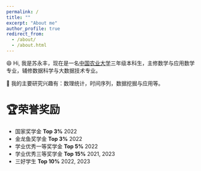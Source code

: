 ```yaml
---
permalink: /
title: ""
excerpt: "About me"
author_profile: true
redirect_from: 
  - /about/
  - /about.html
---
```


 😄 Hi, 我是苏永丰，现在是一名[中国农业大学](https://www.cau.edu.cn/)三年级本科生，主修数学与应用数学专业，辅修数据科学与大数据技术专业。

🌱 我的主要研究兴趣有：数理统计，时间序列，数据挖掘与应用等。

# 🏆荣誉奖励
* 国家奖学金    **Top 3%**     2022
* 金龙鱼奖学金   **Top 3%**     2022
* 学业优秀一等奖学金  **Top 5%**    2022 
* 学业优秀三等奖学金   **Top 15%**   2021, 2023
* 三好学生  **Top 10%**   2022, 2023

